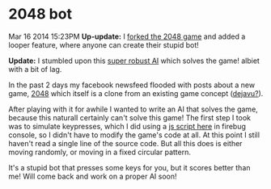 2048 bot
==
Mar 16 2014 15:23PM
**Up-update:** I [forked the 2048 game](http://keang.me/2048) and added a looper feature, where anyone can create their stupid bot!

**Update:** I stumbled upon this [super robust AI]( http://ov3y.github.io/2048-AI/) which solves the game! albiet with a bit of lag.

In the past 2 days my facebook newsfeed flooded with posts about a new game, [2048](http://gabrielecirulli.github.io/2048/) which itself is a clone from an existing game concept ([dejavu?](http://en.wikipedia.org/wiki/Flappy_Bird)).

After playing with it for awhile I wanted to write an AI that solves the game, because this naturalI certainly can't solve this game! The first step I took was to simulate keypresses, which I did using a [js script here](https://gist.github.com/keang/9502722) in firebug console, so I didn't have to modify the game's code at all. At this point I still haven't read a single line of the source code. But all this does is either moving randomly, or moving in a fixed circular pattern.

It's a stupid bot that presses some keys for you, but it scores better than me! Will come back and work on a proper AI soon!
